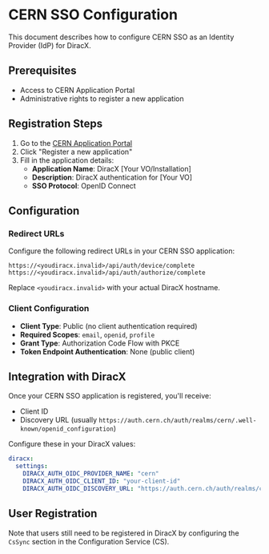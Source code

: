 # CERN SSO Configuration

This document describes how to configure CERN SSO as an Identity Provider (IdP) for DiracX.

## Prerequisites

- Access to CERN Application Portal
- Administrative rights to register a new application

## Registration Steps

1. Go to the [CERN Application Portal](https://application-portal.web.cern.ch/)
2. Click "Register a new application"
3. Fill in the application details:
   - **Application Name**: DiracX [Your VO/Installation]
   - **Description**: DiracX authentication for [Your VO]
   - **SSO Protocol**: OpenID Connect

## Configuration

### Redirect URLs

Configure the following redirect URLs in your CERN SSO application:

```
https://<youdiracx.invalid>/api/auth/device/complete
https://<youdiracx.invalid>/api/auth/authorize/complete
```

Replace `<youdiracx.invalid>` with your actual DiracX hostname.

### Client Configuration

- **Client Type**: Public (no client authentication required)
- **Required Scopes**: `email`, `openid`, `profile`  
- **Grant Type**: Authorization Code Flow with PKCE
- **Token Endpoint Authentication**: None (public client)

## Integration with DiracX

Once your CERN SSO application is registered, you'll receive:
- Client ID
- Discovery URL (usually `https://auth.cern.ch/auth/realms/cern/.well-known/openid_configuration`)

Configure these in your DiracX values:

```yaml
diracx:
  settings:
    DIRACX_AUTH_OIDC_PROVIDER_NAME: "cern"
    DIRACX_AUTH_OIDC_CLIENT_ID: "your-client-id"
    DIRACX_AUTH_OIDC_DISCOVERY_URL: "https://auth.cern.ch/auth/realms/cern/.well-known/openid_configuration"
```

## User Registration

Note that users still need to be registered in DiracX by configuring the `CsSync` section in the Configuration Service (CS).